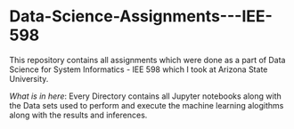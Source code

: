 # Data-Science-Assignments---IEE-598

This repository contains all assignments which were done as a part of Data Science for System Informatics - IEE 598 which I took at Arizona State University.

*What is in here*:
Every Directory contains all Jupyter notebooks along with the Data sets used to perform and execute the machine learning alogithms along with the results and inferences.